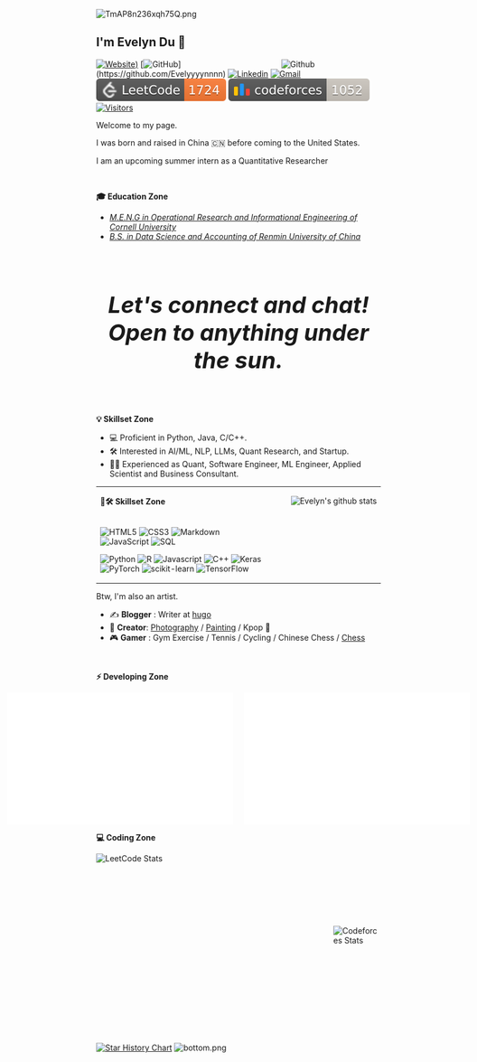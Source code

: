 ![TmAP8n236xqh75Q.png](https://i.loli.net/2020/07/13/OiwrC2KRZNPA9cJ.png)

## I'm Evelyn Du 👋 
<img width="35%" align="right" alt="Github" src="https://user-images.githubusercontent.com/48678280/88862734-4903af80-d201-11ea-968b-9c939d88a37c.gif" />


[![Website](https://img.shields.io/badge/-Website-4B9AE5?style=flat&logo=safari&logoColor=white&link=[https://evelyyyynnnn.github.io/))](https://evelyyyynnnn.github.io/)
[![GitHub](https://img.shields.io/badge/-GitHub-2F2F2F?style=flat&logo=github&logoColor=white&link=[https://github.com/Evelyyyynnnn](https://github.com/Evelyyyynnnn))](https://github.com/Evelyyyynnnn)
[![Linkedin](https://img.shields.io/badge/-LinkedIn-306EA8?style=flat&logo=Linkedin&logoColor=white&link=https://www.linkedin.com/in/evelyyyn-du/)](https://www.linkedin.com/in/evelyyyn-du/) 
[![Gmail](https://img.shields.io/badge/-Email-D9534F?style=flat&logo=gmail&logoColor=white&link=mailto:wd275@cornell.edu)](mailto:wd275@cornell.edu)
![LeetCode Score](https://raw.githubusercontent.com/kaiicheng/leetcode-score-tracker/main/badge.svg)
[![Codeforces](https://raw.githubusercontent.com/kaiicheng/Codeforces-Dashboard/main/output/max_rating.svg)](https://codeforces.com/profile/Evelyyyynnnn)
[![Visitors](https://komarev.com/ghpvc/?username=Evelyyyynnnn)](https://github.com/Evelyyyynnnn/)


Welcome to my page.

I was born and raised in China 🇨🇳 before coming to the United States.

I am an upcoming summer intern as a Quantitative Researcher


<br>

<b>🎓 Education Zone</b>
- *[M.E.N.G in Operational Research and Informational Engineering of Cornell University](https://www.orie.cornell.edu/orie/programs/meng-degree-ithaca/meng-resources/orie-meng-handbook-2024-2025)*
- *[B.S. in Data Science and Accounting of Renmin University of China](https://mbaen.rmbs.ruc.edu.cn/)*


<br>
<br>

<p align="center" style="font-size: 40px; font-weight: bold;">
  <i>Let's connect and chat! Open to anything under the sun.</i>
</p>
<br>


<b>💡 Skillset Zone</b>

<!-- 👇 简历性描述 -->
<ul>
  <li>💻 Proficient in Python, Java, C/C++.</li>
  <li>🛠️ Interested in AI/ML, NLP, LLMs, Quant Research, and Startup.</li>
  <li>👨‍💻 Experienced as Quant, Software Engineer, ML Engineer, Applied Scientist and Business Consultant.</li>
</ul>

<table>
  <tr>
    <td valign="top" width="60%">

<!-- 👇 技能徽章区域 -->
<p align="left">
  
  <b>🧠🛠️ Skillset Zone</b><br><br>

  ![HTML5](https://img.shields.io/badge/-HTML5-000000?style=for-the-badge&logo=HTML5)
  ![CSS3](https://img.shields.io/badge/-CSS3-000000?style=for-the-badge&logo=CSS3)
  ![Markdown](http://img.shields.io/badge/-Markdown-000000?style=for-the-badge&logo=Markdown&logoColor=magenta)
  ![JavaScript](https://img.shields.io/badge/-JavaScript-000000?style=for-the-badge&logo=javascript)
  ![SQL](https://img.shields.io/badge/-SQL-000000?style=for-the-badge&logo=MySQL)

  ![Python](https://img.shields.io/badge/python-3670A0?style=flat&logo=python&logoColor=ffdd54)
  ![R](https://img.shields.io/badge/r-%23276DC3.svg?style=flat&logo=r&logoColor=white)
  ![Javascript](https://shields.io/badge/JavaScript-F7DF1E?logo=JavaScript&logoColor=000&style=flat-square)
  ![C++](https://img.shields.io/badge/C++-00599C?style=flat-square&logo=C%2B%2B&logoColor=white)
  ![Keras](https://img.shields.io/badge/Keras-%23D00000.svg?style=flat&logo=Keras&logoColor=white)
  ![PyTorch](https://img.shields.io/badge/PyTorch-%23EE4C2C.svg?style=flat&logo=PyTorch&logoColor=white)
  ![scikit-learn](https://img.shields.io/badge/scikit--learn-%23F7931E.svg?style=flat&logo=scikit-learn&logoColor=white)
  ![TensorFlow](https://img.shields.io/badge/TensorFlow-%23FF6F00.svg?style=flat&logo=TensorFlow&logoColor=white)

</p>

</td>
<td valign="top" width="40%">

<!-- 👇 GitHub Stats 右对齐 -->
<p align="right">
  <img src="https://github-readme-stats.vercel.app/api?username=Evelyyyynnnn&show_icons=true&theme=dark" alt="Evelyn's github stats" />
</p>

</td>
  </tr>
</table>


Btw, I'm also an artist.


- ✍️ **Blogger** : Writer at [hugo](https://evelyn-english-post-site.vercel.app/)
- 🏃 **Creator**: [Photography](https://www.instagram.com/evelynnnnn.du/) / [Painting](https://jekyll-typing-artist.vercel.app/) / Kpop 🥋 
- 🎮 **Gamer** : Gym Exercise / Tennis / Cycling / Chinese Chess / [Chess](https://papergames.io/zh/%E4%BA%94%E5%AD%90%E6%A3%8B)


<br>

<b>⚡ Developing Zone</b>

<p style="display: flex; justify-content: center; align-items: center; gap: 20px;">
  <img width="400em" src="https://github.com/Evelyyyynnnn/STATA/blob/master/generated/overview.svg" /> 
  <img width="400em" src="https://github.com/Evelyyyynnnn/STATA/blob/master/generated/languages.svg"/>
</p>


<b>💻 Coding Zone</b>
<p style="display: flex; justify-content: center; align-items: center; gap: 20px;">
  <img width="400em" height="290" src="https://leetcard.jacoblin.cool/Evelyyyynnnn?theme=light&ext=contest&radius=10&width=600&height=403=0&border=2" alt="LeetCode Stats"/>
  <img width="400em" src="https://github.com/Evelyyyynnnn/Codeforces-Dashboard/blob/main/output/light_card.svg" alt="Codeforces Stats"/>
</p>

<br>


[![Star History Chart](https://api.star-history.com/svg?repos=Evelyyyynnnn/ProgrammingLearning&type=Date)](https://star-history.com/#Evelyyyynnnn/ProgrammingLearning&Date)
![bottom.png](https://i.loli.net/2020/07/12/b3grZD6LFseGuUP.png)
